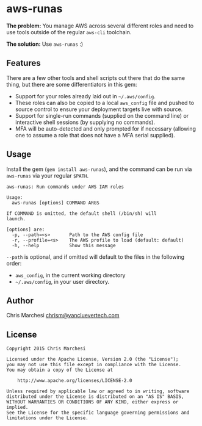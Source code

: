 aws-runas
==========

**The problem:** You manage AWS across several different roles and need to use
tools outside of the regular `aws-cli` toolchain.

**The solution:** Use `aws-runas` :)

Features
---------

There are a few other tools and shell scripts out there that do the same
thing, but there are some differentiators in this gem:

 * Support for your roles already laid out in `~/.aws/config`.
  * These roles can also be copied to a local `aws_config` file and pushed
    to source control to ensure your deployment targets live with source.
 * Support for single-run commands (supplied on the command line) or
   interactive shell sessions (by supplying no commands).
 * MFA will be auto-detected and only prompted for if necessary (allowing one
   to assume a role that does not have a MFA serial supplied).

Usage
------

Install the gem (`gem install aws-runas`), and the command can be run via
`aws-runas` via your regular `$PATH`.

```
aws-runas: Run commands under AWS IAM roles

Usage:
  aws-runas [options] COMMAND ARGS

If COMMAND is omitted, the default shell (/bin/sh) will
launch.

[options] are:
  -p, --path=<s>       Path to the AWS config file
  -r, --profile=<s>    The AWS profile to load (default: default)
  -h, --help           Show this message
```

`--path` is optional, and if omitted will default to the files in the
following order:

 * `aws_config`, in the current working directory
 * `~/.aws/config`, in your user directory.


Author
-------

Chris Marchesi <chrism@vancluevertech.com>

License
--------

```
Copyright 2015 Chris Marchesi

Licensed under the Apache License, Version 2.0 (the "License");
you may not use this file except in compliance with the License.
You may obtain a copy of the License at

    http://www.apache.org/licenses/LICENSE-2.0

Unless required by applicable law or agreed to in writing, software
distributed under the License is distributed on an "AS IS" BASIS,
WITHOUT WARRANTIES OR CONDITIONS OF ANY KIND, either express or implied.
See the License for the specific language governing permissions and
limitations under the License.
```
